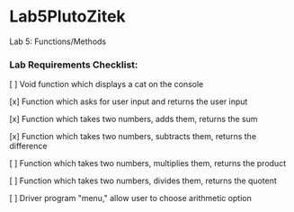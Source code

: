 # Lab5PlutoZitek
Lab 5: Functions/Methods

### Lab Requirements Checklist:

[ ] Void function which displays a cat on the console

[x] Function which asks for user input and returns the user input

[x] Function which takes two numbers, adds them, returns the sum

[x] Function which takes two numbers, subtracts them, returns the difference

[ ] Function which takes two numbers, multiplies them, returns the product

[ ] Function which takes two numbers, divides them, returns the quotent

[ ] Driver program "menu," allow user to choose arithmetic option
